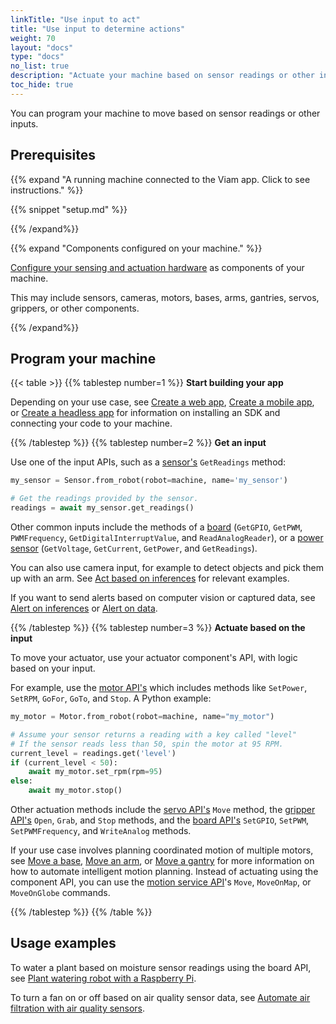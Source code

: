 ```yaml
---
linkTitle: "Use input to act"
title: "Use input to determine actions"
weight: 70
layout: "docs"
type: "docs"
no_list: true
description: "Actuate your machine based on sensor readings or other inputs."
toc_hide: true
---
```


You can program your machine to move based on sensor readings or other inputs.

## Prerequisites

{{% expand "A running machine connected to the Viam app. Click to see instructions." %}}

{{% snippet "setup.md" %}}

{{% /expand%}}

{{% expand "Components configured on your machine." %}}

[Configure your sensing and actuation hardware](/operate/get-started/supported-hardware/) as components of your machine.

This may include sensors, cameras, motors, bases, arms, gantries, servos, grippers, or other components.

{{% /expand%}}

## Program your machine

{{< table >}}
{{% tablestep number=1 %}}
**Start building your app**

Depending on your use case, see [Create a web app](/operate/control/web-app/), [Create a mobile app](/operate/control/mobile-app/), or [Create a headless app](/operate/control/headless-app/) for information on installing an SDK and connecting your code to your machine.

{{% /tablestep %}}
{{% tablestep number=2 %}}
**Get an input**

Use one of the input APIs, such as a [sensor's](/dev/reference/apis/components/sensor/) `GetReadings` method:

```python {class="line-numbers linkable-line-numbers"}
my_sensor = Sensor.from_robot(robot=machine, name='my_sensor')

# Get the readings provided by the sensor.
readings = await my_sensor.get_readings()
```

Other common inputs include the methods of a [board](/dev/reference/apis/components/board/) (`GetGPIO`, `GetPWM`, `PWMFrequency`, `GetDigitalInterruptValue`, and `ReadAnalogReader`), or a [power sensor](/dev/reference/apis/components/power-sensor/) (`GetVoltage`, `GetCurrent`, `GetPower`, and `GetReadings`).

You can also use camera input, for example to detect objects and pick them up with an arm.
See [Act based on inferences](/data-ai/inference/act/) for relevant examples.

If you want to send alerts based on computer vision or captured data, see [Alert on inferences](/data-ai/inference/alert/) or [Alert on data](/data-ai/data/alert-data/).

{{% /tablestep %}}
{{% tablestep number=3 %}}
**Actuate based on the input**

To move your actuator, use your actuator component's API, with logic based on your input.

For example, use the [motor API's](/dev/reference/apis/components/motor/) which includes methods like `SetPower`, `SetRPM`, `GoFor`, `GoTo`, and `Stop`.
A Python example:

```python {class="line-numbers linkable-line-numbers"}
my_motor = Motor.from_robot(robot=machine, name="my_motor")

# Assume your sensor returns a reading with a key called "level"
# If the sensor reads less than 50, spin the motor at 95 RPM.
current_level = readings.get('level')
if (current_level < 50):
    await my_motor.set_rpm(rpm=95)
else:
    await my_motor.stop()
```

Other actuation methods include the [servo API's](/dev/reference/apis/components/servo/) `Move` method, the [gripper API's](/dev/reference/apis/components/gripper/) `Open`, `Grab`, and `Stop` methods, and the [board API's](/dev/reference/apis/components/board/) `SetGPIO`, `SetPWM`, `SetPWMFrequency`, and `WriteAnalog` methods.

If your use case involves planning coordinated motion of multiple motors, see [Move a base](/operate/mobility/move-base/), [Move an arm](/operate/mobility/move-arm/), or [Move a gantry](/operate/mobility/move-gantry/) for more information on how to automate intelligent motion planning.
Instead of actuating using the component API, you can use the [motion service API](/dev/reference/apis/services/motion/)'s `Move`, `MoveOnMap`, or `MoveOnGlobe` commands.

{{% /tablestep %}}
{{% /table %}}

## Usage examples

To water a plant based on moisture sensor readings using the board API, see [Plant watering robot with a Raspberry Pi](/tutorials/projects/make-a-plant-watering-robot/).

To turn a fan on or off based on air quality sensor data, see [Automate air filtration with air quality sensors](https://codelabs.viam.com/guide/air-quality/index.html?index=..%2F..index#0).
